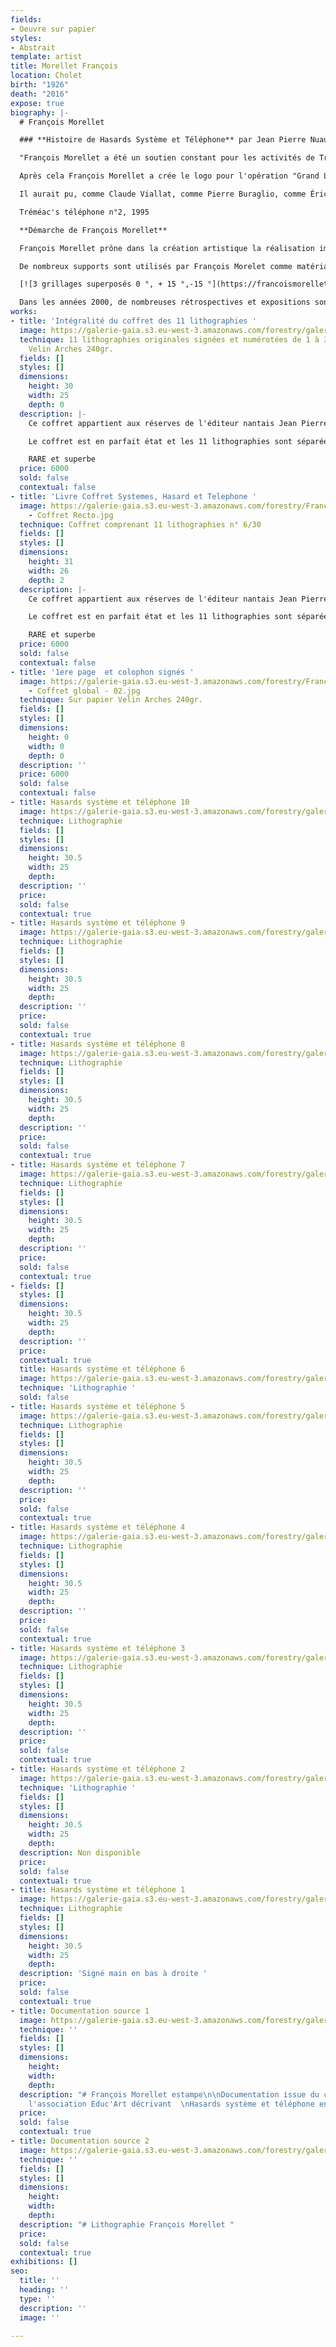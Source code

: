 ```yaml
---
fields:
- Oeuvre sur papier
styles:
- Abstrait
template: artist
title: Morellet François
location: Cholet
birth: "1926"
death: "2016"
expose: true
biography: |-
  # François Morellet

  ### **Histoire de Hasards Système et Téléphone** par Jean Pierre Nuaud

  "François Morellet a été un soutien constant pour les activités de Tréméac. Tout a commencé, pour la carte de vœux, avec un exercice dont il a la passion, à partir des numéros de téléphone des quatre grands services de l'association. Cette année-là, il a fallu ajouter le préfixe 40. Les cadrans téléphoniques étaient circulaires. Le cercle à donc été la base pour fixer les chiffres. Les quatre différents services ont chacun été la source d'une composition. François Morellet a été très intéressé par le fait qu'il y avait dans la numérotation un 66 qui a donné plastiquement un point.

  Après cela François Morellet a crée le logo pour l'opération "Grand Largue", parrainée aussi par Éric Tabarly. Nous avons proposé à des propriétaires de bateaux d'entrainer sur la mer, l’espace d'un week-end, des jeunes placés en établissements spécialisés. Cette initiative a rencontré un grand succès et existe toujours aujourd'hui, plus développée. Pour cela nous avons réussi à fédérer, outre nos deux parrains, la marine nationale, les douanes, les juges, des partenaires privés....En plus de la traversée nous avons fait de grandes fêtes sur sur l'ile d'Hoedic puis plus tard au siège de l'association. C'est là que François Morellet a découvert qu’Éric Tabarly pouvait, malgré sa réputation, être très bavard. Dix ans après la première carte de vœux, la numération téléphonique s'est enrichie d'un nouveau préfixe:02. François Morellet s'est remis à l'ouvrage. Cette fois les cadrans étaient devenus carrés et François Morellet traversait (dixit) une période lyrique! Les anciennes droites sont donc devenues des courbes et, comme entre temps le nombre de services de l'association avait augmenté, le nombre de compositions en a été, lui aussi, augmenté! D'où le titre "Tréméac's téléphone n°2 et sa lithographie". En 2002 nous avons fêté les 200 ans de Trémac. Nouvelle journée de réflexion, nouveau logo. Laissons parler François Molleret: "entre Dubaï  et Zurich j'ai réalisé un projet pour les 200 ans de Tréméac. Il est systématique et neutre comme toujours. Décevant pour les amateurs de signes extérieurs de génie!  Si ça ne vous va pas tant pis, je suis invexable".

  Il aurait pu, comme Claude Viallat, comme Pierre Buraglio, comme Éric Fontenau, être le père d'une réalisation au sein de l'établissement. L'architecte des bâtiments de France de l'époque n'a pas voulu qu'il intervienne sur le fronton qui donne sur la place Beaumanoir à Nantes car il y a un bâtiment à proximité qui est classé.....

  Tréméac's téléphone n°2, 1995

  **Démarche de François Morellet**

  François Morellet prône dans la création artistique la réalisation impersonnelle, le mouvement, les séries programmées et le jeu.

  De nombreux supports sont utilisés par François Morelet comme matériaux (toiles, tableaux, adhésifs, néons, surfaces de bâtiments, etc.). L’application rigoureuse des mathématiques et des notions de géométrie permettent de classer François Morellet dans l’art minimal. Il invente des règles, parfois absurdes, et laisse une grande place au hasard, ce qui donne des œuvres souvent pleines d’humour qui peuvent se construire à l’infini. Ces ensembles de règles, qui forment des systèmes, permettent de démythifier l’œuvre d’art car il n’y a plus, ou peu, de subjectivité et d’émotion dans la création. François Morellet explique ses systèmes dans les titres de ses œuvres, la démarche employée est donc encore plus compréhensible. Par exemple, le tableau ci-dessous s’intitule « 3 grillages superposés 0 °, + 15 °, – 15 ° » (1959), il a donc superposé 3 grillages inclinés respectivement à 0 °, + 15 ° et – 15 °.

  [![3 grillages superposés 0 °, + 15 °,-15 °](https://francoismorellet.files.wordpress.com/2011/01/3-grillages-superposc3a9s-0-c2b0-15-c2b0-15-c2b0-1959.jpg?w=640 "3 grillages superposés 0 °, + 15 °,-15 °")](https://francoismorellet.files.wordpress.com/2011/01/3-grillages-superposc3a9s-0-c2b0-15-c2b0-15-c2b0-1959.jpg)

  Dans les années 2000, de nombreuses rétrospectives et expositions sont organisées en Europe (Galerie nationale du Jeu de Paume à Paris, musée Matisse du Cateau-Cambrésis, espace du Stiftung für Konkrete Kunst de Reutlingen en Allemagne…), au Brésil (Fondation Hélio Oiticica de Rio de Janeiro) . En 2010, il est le deuxième artiste vivant à réaliser une œuvre pérenne  au [Musée du Louvre](https://www.louvre.fr/hommage-francois-morellet "Morellet louvre"). En 2011, son exposition « Réinstallations » au Centre Pompidou est sa 455ème exposition personnelle.
works:
- title: 'Intégralité du coffret des 11 lithographies '
  image: https://galerie-gaia.s3.eu-west-3.amazonaws.com/forestry/galerie-gaia-francois-morellet-coffret.jpg
  technique: 11 lithographies originales signées et numérotées de 1 à 30 sur papier
    Velin Arches 240gr.
  fields: []
  styles: []
  dimensions:
    height: 30
    width: 25
    depth: 0
  description: |-
    Ce coffret appartient aux réserves de l'éditeur nantais Jean Pierre Nuaud qui a édité pour l'association René de Tréméac ce coffret de 11 lithographies originales signées et numérotées de 1 à 30 sur papier Velin Arches 240gr.

    Le coffret est en parfait état et les 11 lithographies sont séparées d'un papier velin vierge qui leur a donné un état de conservation parfait.

    RARE et superbe
  price: 6000
  sold: false
  contextual: false
- title: 'Livre Coffret Systemes, Hasard et Telephone '
  image: https://galerie-gaia.s3.eu-west-3.amazonaws.com/forestry/François Morellet
    - Coffret Recto.jpg
  technique: Coffret comprenant 11 lithographies n° 6/30
  fields: []
  styles: []
  dimensions:
    height: 31
    width: 26
    depth: 2
  description: |-
    Ce coffret appartient aux réserves de l'éditeur nantais Jean Pierre Nuaud qui a édité pour l'association René de Tréméac ce coffret de 11 lithographies originales signées et numérotées de 1 à 30 sur papier Velin Arches 240gr.

    Le coffret est en parfait état et les 11 lithographies sont séparées d'un papier velin vierge qui leur a donné un état de conservation parfait.

    RARE et superbe
  price: 6000
  sold: false
  contextual: false
- title: '1ere page  et colophon signés '
  image: https://galerie-gaia.s3.eu-west-3.amazonaws.com/forestry/François Morellet
    - Coffret global - 02.jpg
  technique: Sur papier Velin Arches 240gr.
  fields: []
  styles: []
  dimensions:
    height: 0
    width: 0
    depth: 0
  description: ''
  price: 6000
  sold: false
  contextual: false
- title: Hasards système et téléphone 10
  image: https://galerie-gaia.s3.eu-west-3.amazonaws.com/forestry/galerie-gaia-francois-morellet-10.jpg
  technique: Lithographie
  fields: []
  styles: []
  dimensions:
    height: 30.5
    width: 25
    depth: 
  description: ''
  price: 
  sold: false
  contextual: true
- title: Hasards système et téléphone 9
  image: https://galerie-gaia.s3.eu-west-3.amazonaws.com/forestry/galerie-gaia-francois-morellet-9.jpg
  technique: Lithographie
  fields: []
  styles: []
  dimensions:
    height: 30.5
    width: 25
    depth: 
  description: ''
  price: 
  sold: false
  contextual: true
- title: Hasards système et téléphone 8
  image: https://galerie-gaia.s3.eu-west-3.amazonaws.com/forestry/galerie-gaia-francois-morellet-8.jpg
  technique: Lithographie
  fields: []
  styles: []
  dimensions:
    height: 30.5
    width: 25
    depth: 
  description: ''
  price: 
  sold: false
  contextual: true
- title: Hasards système et téléphone 7
  image: https://galerie-gaia.s3.eu-west-3.amazonaws.com/forestry/galerie-gaia-francois-morellet-7.jpg
  technique: Lithographie
  fields: []
  styles: []
  dimensions:
    height: 30.5
    width: 25
    depth: 
  description: ''
  price: 
  sold: false
  contextual: true
- fields: []
  styles: []
  dimensions:
    height: 30.5
    width: 25
    depth: 
  description: ''
  price: 
  contextual: true
  title: Hasards système et téléphone 6
  image: https://galerie-gaia.s3.eu-west-3.amazonaws.com/forestry/galerie-gaia-francois-morellet-6.jpg
  technique: 'Lithographie '
  sold: false
- title: Hasards système et téléphone 5
  image: https://galerie-gaia.s3.eu-west-3.amazonaws.com/forestry/galerie-gaia-francois-morellet-5.jpg
  technique: Lithographie
  fields: []
  styles: []
  dimensions:
    height: 30.5
    width: 25
    depth: 
  description: ''
  price: 
  sold: false
  contextual: true
- title: Hasards système et téléphone 4
  image: https://galerie-gaia.s3.eu-west-3.amazonaws.com/forestry/galerie-gaia-francois-morellet-4.jpg
  technique: Lithographie
  fields: []
  styles: []
  dimensions:
    height: 30.5
    width: 25
    depth: 
  description: ''
  price: 
  sold: false
  contextual: true
- title: Hasards système et téléphone 3
  image: https://galerie-gaia.s3.eu-west-3.amazonaws.com/forestry/galerie-gaia-francois-morellet-3.jpg
  technique: Lithographie
  fields: []
  styles: []
  dimensions:
    height: 30.5
    width: 25
    depth: 
  description: ''
  price: 
  sold: false
  contextual: true
- title: Hasards système et téléphone 2
  image: https://galerie-gaia.s3.eu-west-3.amazonaws.com/forestry/galerie-gaia-francois-morellet-2.jpg
  technique: 'Lithographie '
  fields: []
  styles: []
  dimensions:
    height: 30.5
    width: 25
    depth: 
  description: Non disponible
  price: 
  sold: false
  contextual: true
- title: Hasards système et téléphone 1
  image: https://galerie-gaia.s3.eu-west-3.amazonaws.com/forestry/galerie-gaia-francois-morellet-1.jpg
  technique: Lithographie
  fields: []
  styles: []
  dimensions:
    height: 30.5
    width: 25
    depth: 
  description: 'Signé main en bas à droite '
  price: 
  sold: false
  contextual: true
- title: Documentation source 1
  image: https://galerie-gaia.s3.eu-west-3.amazonaws.com/forestry/galerie-gaia-francois-morellet-hasard-texte1.jpg
  technique: ''
  fields: []
  styles: []
  dimensions:
    height: 
    width: 
    depth: 
  description: "# François Morellet estampe\n\nDocumentation issue du catalogue de
    l'association Educ'Art décrivant  \nHasards système et téléphone en 1997"
  price: 
  sold: false
  contextual: true
- title: Documentation source 2
  image: https://galerie-gaia.s3.eu-west-3.amazonaws.com/forestry/galerie-gaia-francois-morellet-texte-4.jpg
  technique: ''
  fields: []
  styles: []
  dimensions:
    height: 
    width: 
    depth: 
  description: "# Lithographie François Morellet "
  price: 
  sold: false
  contextual: true
exhibitions: []
seo:
  title: ''
  heading: ''
  type: ''
  description: ''
  image: ''

---
```

